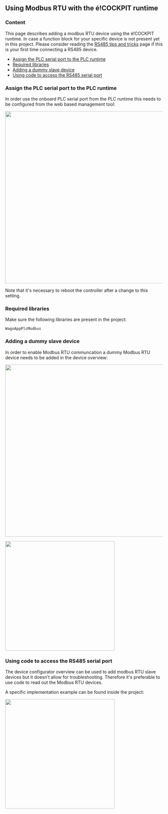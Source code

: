 ## Using Modbus RTU with the é!COCKPIT runtime

### __Content__
This page describes adding a modbus RTU device using the é!COCKPIT runtime.
In case a function block for your specific device is not present yet in this project. Please consider reading the [RS485 tips and tricks](../FAQ/RS485_tips_and_tricks.md) page if this is your first time connecting a RS485 device.


- [Assign the PLC serial port to the PLC runtime](#Assign-the-PLC-serial-port-to-the-PLC-runtime)
- [Required libraries](#Required-libraries)
- [Adding a dummy slave device](#Adding-a-slave-device)
- [Using code to access the RS485 serial port](#Using-code-to-access-the-RS485-serial-port)

### __Assign the PLC serial port to the PLC runtime__
In order use the onboard PLC serial port from the PLC runtime this needs to be configured from the web based management tool:

<img src="../_img/RS485_éCOCKPIT_WBM.png" width="550">

Note that it's necessary to reboot the controller after a change to this setting.

### __Required libraries__
Make sure the following libraries are present in the project:
```
WagoAppPlcModbus
```

### __Adding a dummy slave device__
In order to enable Modbus RTU communcation a dummy Modbus RTU device needs to be added in the device overview:

<img src="../_img/RS485_éCOCKPIT_DummyDevice_1.png" width="550"> <br /> 

<img src="../_img/RS485_éCOCKPIT_DummyDevice_2.png" width="350">

### __Using code to access the RS485 serial port__
The device configurator overview can be used to add modbus RTU slave devices but it doesn't allow for troubleshooting. Therefore it's preferable to use code to read out the Modbus RTU devices.

A specific implementation example can be found inside the project:

<img src="../_img/RS485_éCOCKPIT_Codebase_1.png" width="350">



